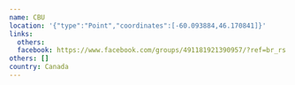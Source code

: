 ```yaml
---
name: CBU
location: '{"type":"Point","coordinates":[-60.093884,46.170841]}'
links:
  others: 
  facebook: https://www.facebook.com/groups/491181921390957/?ref=br_rs
others: []
country: Canada
---
```


